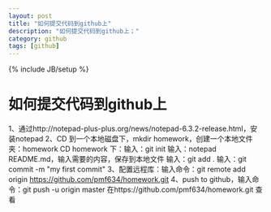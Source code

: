 ```yaml
---
layout: post
title: "如何提交代码到github上"
description: "如何提交代码到github上；"
category: github 
tags: [github]
---
```

{% include JB/setup %}
#  如何提交代码到github上
1、通过http://notepad-plus-plus.org/news/notepad-6.3.2-release.html，安装notepad
2、CD 到一个本地磁盘下，mkdir homework，创建一个本地文件夹：homework
   CD homework 下：输入：git init
   输入：notepad README.md，输入需要的内容，保存到本地文件
   输入：git add .
   输入：git commit -m "my first commit"
3、配置远程库：输入命令：git remote add origin https://github.com/pmf634/homework.git
4、push to github，输入命令：git push -u origin master
   在https://github.com/pmf634/homework.git 查看

